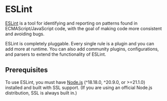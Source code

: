# ESLint

[ESLint](https://eslint.org/) is a tool for identifying and reporting on
patterns found in ECMAScript/JavaScript code, with the goal of making code more
consistent and avoiding bugs.

ESLint is completely pluggable. Every single rule is a plugin and you can add
more at runtime. You can also add community plugins, configurations, and
parsers to extend the functionality of ESLint.

## Prerequisites

To use ESLint, you must have [Node.js](https://nodejs.org/en/) (^18.18.0, ^20.9.0, or >=21.1.0) installed
and built with SSL support. (If you are using an official Node.js distribution, SSL is always built in.)
